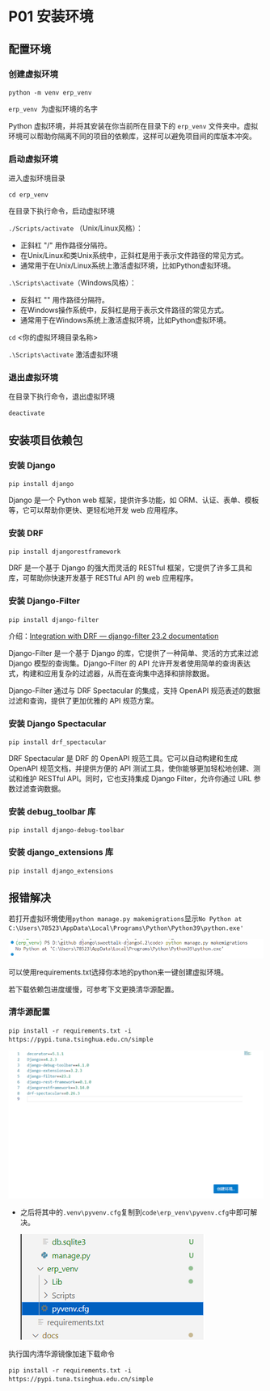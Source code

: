 # P01 安装环境

## 配置环境


### 创建虚拟环境

`python -m venv erp_venv`

`erp_venv `为虚拟环境的名字
    

Python 虚拟环境，并将其安装在你当前所在目录下的 `erp_venv` 文件夹中。虚拟环境可以帮助你隔离不同的项目的依赖库，这样可以避免项目间的库版本冲突。

### 启动虚拟环境

进入虚拟环境目录

`cd erp_venv`

在目录下执行命令，启动虚拟环境

`./Scripts/activate` （Unix/Linux风格）：
  - 正斜杠 "/" 用作路径分隔符。
  - 在Unix/Linux和类Unix系统中，正斜杠是用于表示文件路径的常见方式。
  - 通常用于在Unix/Linux系统上激活虚拟环境，比如Python虚拟环境。

`.\Scripts\activate`（Windows风格）：
  - 反斜杠 "" 用作路径分隔符。
  - 在Windows操作系统中，反斜杠是用于表示文件路径的常见方式。
  - 通常用于在Windows系统上激活虚拟环境，比如Python虚拟环境。

`cd`  <你的虚拟环境目录名称>
       
`.\Scripts\activate`   激活虚拟环境

### 退出虚拟环境

在目录下执行命令，退出虚拟环境

`deactivate`
 
## 安装项目依赖包
    

### 安装 Django

`pip install django` 

Django 是一个 Python web 框架，提供许多功能，如 ORM、认证、表单、模板等，它可以帮助你更快、更轻松地开发 web 应用程序。

### 安装 DRF

`pip install djangorestframework`  
    
DRF 是一个基于 Django 的强大而灵活的 RESTful 框架，它提供了许多工具和库，可帮助你快速开发基于 RESTful API 的 web 应用程序。

### 安装 Django-Filter

`pip install django-filter`

介绍：[Integration with DRF — django-filter 23.2 documentation](https://django-filter.readthedocs.io/en/stable/guide/rest_framework.html#drf-integration)

Django-Filter 是一个基于 Django 的库，它提供了一种简单、灵活的方式来过滤 Django 模型的查询集。Django-Filter 的 API 允许开发者使用简单的查询表达式，构建和应用复杂的过滤器，从而在查询集中选择和排除数据。

Django-Filter 通过与 DRF Spectacular 的集成，支持 OpenAPI 规范表述的数据过滤和查询，提供了更加优雅的 API 规范方案。


### 安装 Django Spectacular

`pip install drf_spectacular` 

DRF Spectacular 是 DRF 的 OpenAPI 规范工具。它可以自动构建和生成 OpenAPI 规范文档，并提供方便的 API 测试工具，使你能够更加轻松地创建、测试和维护 RESTful API。同时，它也支持集成 Django Filter，允许你通过 URL 参数过滤查询数据。



### 安装 debug_toolbar 库

`pip install django-debug-toolbar`


### 安装 django_extensions 库     

`pip install django_extensions`



## 报错解决

若打开虚拟环境使用`python manage.py makemigrations`显示`No Python at C:\Users\78523\AppData\Local\Programs\Python\Python39\python.exe'`  
  
![image](assets/2023-08-11_094018.png)
    
可以使用requirements.txt选择你本地的python来一键创建虚拟环境。   

若下载依赖包进度缓慢，可参考下文更换清华源配置。
###  **清华源配置**
`pip install -r requirements.txt -i https://pypi.tuna.tsinghua.edu.cn/simple`

![image](assets/2023-08-11_094047.png)    
    

- 之后将其中的`.venv\pyvenv.cfg`复制到`code\erp_venv\pyvenv.cfg`中即可解决。

    ![image](assets/2023-08-11_094112.png)

执行国内清华源镜像加速下载命令

`pip install -r requirements.txt -i https://pypi.tuna.tsinghua.edu.cn/simple`



　　‍
